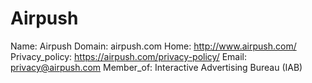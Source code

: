 
# Airpush

Name: Airpush
Domain: airpush.com
Home: http://www.airpush.com/
Privacy_policy: https://airpush.com/privacy-policy/
Email: privacy@airpush.com
Member_of: Interactive Advertising Bureau (IAB)
